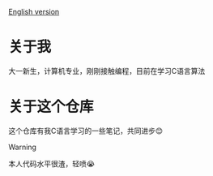 [English version](./readme-en.md)
# 关于我
大一新生，计算机专业，刚刚接触编程，目前在学习C语言算法
# 关于这个仓库
这个仓库有我C语言学习的一些笔记，共同进步😊
> [!WARNING]
> 本人代码水平很渣，轻喷😭